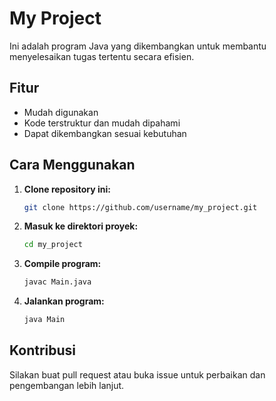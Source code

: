 # My Project

Ini adalah program Java yang dikembangkan untuk membantu menyelesaikan tugas tertentu secara efisien.

## Fitur

- Mudah digunakan
- Kode terstruktur dan mudah dipahami
- Dapat dikembangkan sesuai kebutuhan

## Cara Menggunakan

1. **Clone repository ini:**
   ```bash
   git clone https://github.com/username/my_project.git
   ```
2. **Masuk ke direktori proyek:**
   ```bash
   cd my_project
   ```
3. **Compile program:**
   ```bash
   javac Main.java
   ```
4. **Jalankan program:**
   ```bash
   java Main
   ```

## Kontribusi

Silakan buat pull request atau buka issue untuk perbaikan dan pengembangan lebih lanjut.
